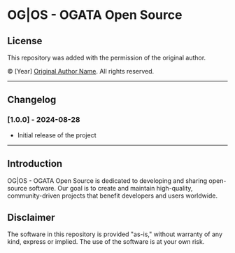 # OG|OS - OGATA Open Source

## License

<!-- This repository is licensed under the [Apache License](https://www.apache.org/licenses). -->
<!-- This repository is licensed under the [BSD License](https://opensource.org/licenses/bsd-license.php). -->
<!-- This repository is licensed under the [MIT License](https://opensource.org/licenses/mit-license.php). -->
<!-- This repository is licensed under the [GPL License](https://www.gnu.org/licenses/gpl-3.0.html). -->

This repository was added with the permission of the original author.

© [Year] [Original Author Name](Original.Author.Repositorie). All rights reserved.

---

## Changelog

### [1.0.0] - 2024-08-28

- Initial release of the project

---

## Introduction

OG|OS - OGATA Open Source is dedicated to developing and sharing open-source software. Our goal is to create and maintain high-quality, community-driven projects that benefit developers and users worldwide.

## Disclaimer

The software in this repository is provided "as-is," without warranty of any kind, express or implied. The use of the software is at your own risk.
